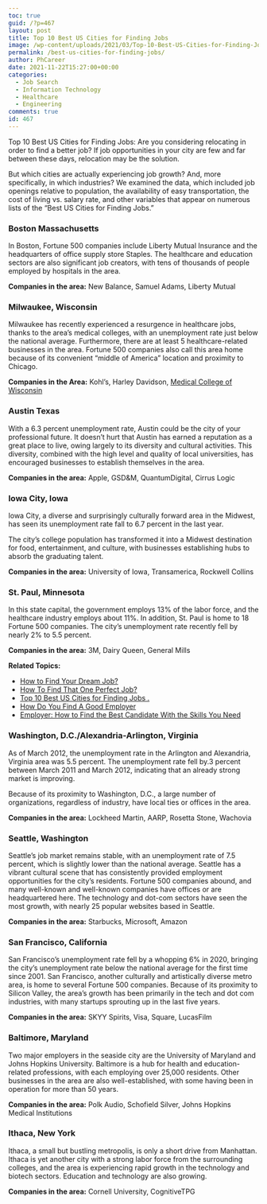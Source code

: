```yaml
---
toc: true
guid: /?p=467
layout: post
title: Top 10 Best US Cities for Finding Jobs
image: /wp-content/uploads/2021/03/Top-10-Best-US-Cities-for-Finding-Jobs.jpg
permalink: /best-us-cities-for-finding-jobs/
author: PhCareer
date: 2021-11-22T15:27:00+00:00
categories:
  - Job Search
  - Information Technology
  - Healthcare
  - Engineering
comments: true
id: 467
---
```

Top 10 Best US Cities for Finding Jobs: Are you considering relocating in order to find a better job? If job opportunities in your city are few and far between these days, relocation may be the solution.

But which cities are actually experiencing job growth? And, more specifically, in which industries? We examined the data, which included job openings relative to population, the availability of easy transportation, the cost of living vs. salary rate, and other variables that appear on numerous lists of the “Best US Cities for Finding Jobs.”

### **Boston Massachusetts**

In Boston, Fortune 500 companies include Liberty Mutual Insurance and the headquarters of office supply store Staples. The healthcare and education sectors are also significant job creators, with tens of thousands of people employed by hospitals in the area.

**Companies in the area:** New Balance, Samuel Adams, Liberty Mutual

### **Milwaukee, Wisconsin**

Milwaukee has recently experienced a resurgence in healthcare jobs, thanks to the area&#8217;s medical colleges, with an unemployment rate just below the national average. Furthermore, there are at least 5 healthcare-related businesses in the area. Fortune 500 companies also call this area home because of its convenient “middle of America” location and proximity to Chicago.

**Companies in the Area:** Kohl’s, Harley Davidson, [Medical College of Wisconsin](https://www.mcw.edu/) 

### **Austin Texas**

With a 6.3 percent unemployment rate, Austin could be the city of your professional future. It doesn&#8217;t hurt that Austin has earned a reputation as a great place to live, owing largely to its diversity and cultural activities. This diversity, combined with the high level and quality of local universities, has encouraged businesses to establish themselves in the area.

**Companies in the area:** Apple, GSD&M, QuantumDigital, Cirrus Logic

### **Iowa City, Iowa**

Iowa City, a diverse and surprisingly culturally forward area in the Midwest, has seen its unemployment rate fall to 6.7 percent in the last year.

The city&#8217;s college population has transformed it into a Midwest destination for food, entertainment, and culture, with businesses establishing hubs to absorb the graduating talent.

**Companies in the area:** University of Iowa, Transamerica, Rockwell Collins

### **St. Paul, Minnesota**

In this state capital, the government employs 13% of the labor force, and the healthcare industry employs about 11%. In addition, St. Paul is home to 18 Fortune 500 companies. The city&#8217;s unemployment rate recently fell by nearly 2% to 5.5 percent.

**Companies in the area:** 3M, Dairy Queen, General Mills



**Related Topics:**



* [How to Find Your Dream Job?](/how-to-find-your-dream-job/) 
* [How To Find That One Perfect Job?](/how-to-figure-out-if-you-are-right-for-the-job/) 
* [Top 10 Best US Cities for Finding Jobs .](/best-us-cities-for-finding-jobs/)
* [How Do You Find A Good Employer](/how-do-you-find-a-good-employer/) 
* [Employer: How to Find the Best Candidate With the Skills You Need](/employer-how-to-find-the-best-candidate-with-the-skills-you-need/)



### **Washington, D.C./Alexandria-Arlington, Virginia**

As of March 2012, the unemployment rate in the Arlington and Alexandria, Virginia area was 5.5 percent. The unemployment rate fell by.3 percent between March 2011 and March 2012, indicating that an already strong market is improving.

Because of its proximity to Washington, D.C., a large number of organizations, regardless of industry, have local ties or offices in the area.

**Companies in the area:** Lockheed Martin, AARP, Rosetta Stone, Wachovia  

### **Seattle, Washington**

Seattle&#8217;s job market remains stable, with an unemployment rate of 7.5 percent, which is slightly lower than the national average. Seattle has a vibrant cultural scene that has consistently provided employment opportunities for the city&#8217;s residents. Fortune 500 companies abound, and many well-known and well-known companies have offices or are headquartered here. The technology and dot-com sectors have seen the most growth, with nearly 25 popular websites based in Seattle.

**Companies in the area:** Starbucks, Microsoft, Amazon 

### **San Francisco, California**

San Francisco&#8217;s unemployment rate fell by a whopping 6% in 2020, bringing the city&#8217;s unemployment rate below the national average for the first time since 2001. San Francisco, another culturally and artistically diverse metro area, is home to several Fortune 500 companies. Because of its proximity to Silicon Valley, the area&#8217;s growth has been primarily in the tech and dot com industries, with many startups sprouting up in the last five years.

**Companies in the area:** SKYY Spirits, Visa, Square, LucasFilm

### **Baltimore, Maryland**

Two major employers in the seaside city are the University of Maryland and Johns Hopkins University. Baltimore is a hub for health and education-related professions, with each employing over 25,000 residents. Other businesses in the area are also well-established, with some having been in operation for more than 50 years.

**Companies in the area:** Polk Audio, Schofield Silver, Johns Hopkins Medical Institutions

### **Ithaca, New York**

Ithaca, a small but bustling metropolis, is only a short drive from Manhattan. Ithaca is yet another city with a strong labor force from the surrounding colleges, and the area is experiencing rapid growth in the technology and biotech sectors. Education and technology are also growing.

**Companies in the area:** Cornell University, CognitiveTPG